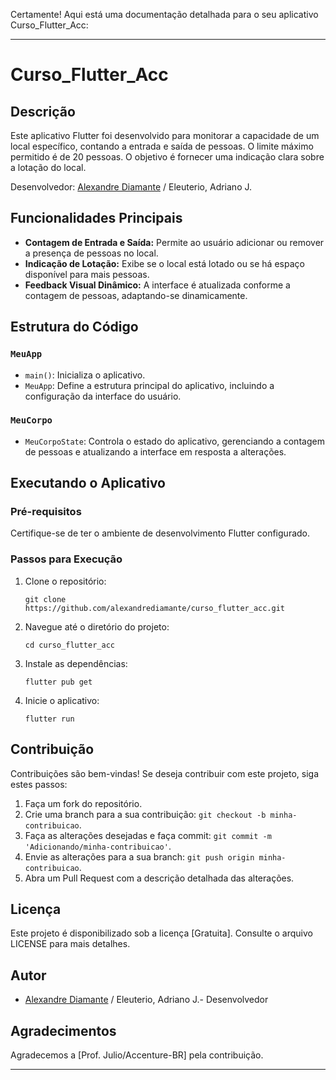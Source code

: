Certamente! Aqui está uma documentação detalhada para o seu aplicativo Curso_Flutter_Acc:

---

# Curso_Flutter_Acc

## Descrição

Este aplicativo Flutter foi desenvolvido para monitorar a capacidade de um local específico, contando a entrada e saída de pessoas. O limite máximo permitido é de 20 pessoas. O objetivo é fornecer uma indicação clara sobre a lotação do local.

Desenvolvedor: [Alexandre Diamante](https://github.com/alexandrediamante/curso_flutter_acc) / Eleuterio, Adriano J.

## Funcionalidades Principais

- **Contagem de Entrada e Saída:** Permite ao usuário adicionar ou remover a presença de pessoas no local.
- **Indicação de Lotação:** Exibe se o local está lotado ou se há espaço disponível para mais pessoas.
- **Feedback Visual Dinâmico:** A interface é atualizada conforme a contagem de pessoas, adaptando-se dinamicamente.

## Estrutura do Código

### `MeuApp`

- `main()`: Inicializa o aplicativo.
- `MeuApp`: Define a estrutura principal do aplicativo, incluindo a configuração da interface do usuário.

### `MeuCorpo`

- `MeuCorpoState`: Controla o estado do aplicativo, gerenciando a contagem de pessoas e atualizando a interface em resposta a alterações.

## Executando o Aplicativo

### Pré-requisitos

Certifique-se de ter o ambiente de desenvolvimento Flutter configurado.

### Passos para Execução

1. Clone o repositório:
   ```
   git clone https://github.com/alexandrediamante/curso_flutter_acc.git
   ```
2. Navegue até o diretório do projeto:
   ```
   cd curso_flutter_acc
   ```
3. Instale as dependências:
   ```
   flutter pub get
   ```
4. Inicie o aplicativo:
   ```
   flutter run
   ```

## Contribuição

Contribuições são bem-vindas! Se deseja contribuir com este projeto, siga estes passos:

1. Faça um fork do repositório.
2. Crie uma branch para a sua contribuição: `git checkout -b minha-contribuicao`.
3. Faça as alterações desejadas e faça commit: `git commit -m 'Adicionando/minha-contribuicao'`.
4. Envie as alterações para a sua branch: `git push origin minha-contribuicao`.
5. Abra um Pull Request com a descrição detalhada das alterações.

## Licença

Este projeto é disponibilizado sob a licença [Gratuita]. Consulte o arquivo LICENSE para mais detalhes.

## Autor

- [Alexandre Diamante](https://github.com/alexandrediamante) / Eleuterio, Adriano J.- Desenvolvedor

## Agradecimentos

Agradecemos a [Prof. Julio/Accenture-BR] pela contribuição.

---


